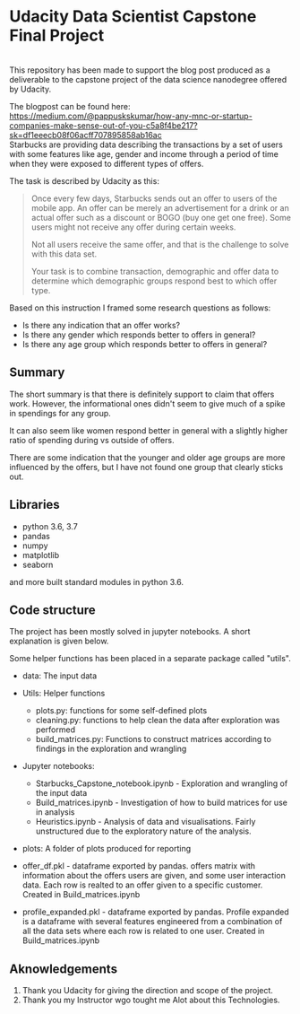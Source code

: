 # Udacity Data Scientist Capstone Final Project
<br>
This repository has been made to support the blog post produced as a deliverable to the capstone project of the data science nanodegree offered by Udacity.

The blogpost can be found here: 
<br>
https://medium.com/@pappuskskumar/how-any-mnc-or-startup-companies-make-sense-out-of-you-c5a8f4be217?sk=df1eeecb08f06acff707895858ab16ac
<br>
Starbucks are providing data describing the transactions by a set of users with some features like age, gender and income through a period of time when they were exposed to different types of offers.

The task is described by Udacity as this: 

>Once every few days, Starbucks sends out an offer to users of the mobile app. An offer can be merely an advertisement for a drink or an actual offer such as a discount or BOGO (buy one get one free). Some users might not receive any offer during certain weeks.
>
>Not all users receive the same offer, and that is the challenge to solve with this data set.
>
>Your task is to combine transaction, demographic and offer data to determine which demographic groups respond best to which offer type.

Based on this instruction I framed some research questions as follows: 

- Is there any indication that an offer works?
- Is there any gender which responds better to offers in general?
- Is there any age group which responds better to offers in general?

## Summary 
The short summary is that there is definitely support to claim that offers work. However, the informational ones didn't seem to give much of a spike in spendings for any group. 

It can also seem like women respond better in general with a slightly higher ratio of spending during vs outside of offers. 

There are some indication that the younger and older age groups are more influenced by the offers, but I have not found one group that clearly sticks out. 

## Libraries
- python 3.6, 3.7
- pandas
- numpy
- matplotlib
- seaborn

and more built standard modules in python 3.6.

## Code structure
The project has been mostly solved in jupyter notebooks. A short explanation is given below. 

Some helper functions has been placed in a separate package called "utils". 

- data: The input data

- Utils: Helper functions
   - plots.py: functions for some self-defined plots
   - cleaning.py: functions to help clean the data after exploration was performed
   - build_matrices.py: Functions to construct matrices according to findings in the exploration and wrangling

- Jupyter notebooks:
   - Starbucks_Capstone_notebook.ipynb - Exploration and wrangling of the input data
   - Build_matrices.ipynb - Investigation of how to build matrices for use in analysis 
   - Heuristics.ipynb - Analysis of data and visualisations. Fairly unstructured due to the exploratory nature of the analysis. 
   
- plots: 
A folder of plots produced for reporting

- offer_df.pkl - dataframe exported by pandas. offers matrix with information about the offers users are given, and some user interaction data. Each row is realted to an offer given to a specific customer. Created in Build_matrices.ipynb
- profile_expanded.pkl - dataframe exported by pandas. Profile expanded is a dataframe with several features engineered from a combination of all the data sets where each row is related to one user. Created in Build_matrices.ipynb
   

## Aknowledgements

1. Thank you Udacity for giving the direction and scope of the project.
2. Thank you my Instructor wgo tought me Alot about this Technologies.
